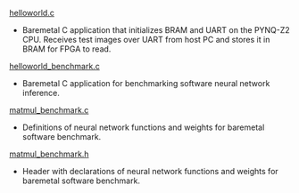 [helloworld.c](/src/vitis/helloworld.c)

- Baremetal C application that initializes BRAM and UART on the PYNQ-Z2 CPU. Receives test images over UART from host PC and stores it in BRAM for FPGA to read.

[helloworld_benchmark.c](/src/vitis/helloworld_benchmark.c)

- Baremetal C application for benchmarking software neural network inference.

[matmul_benchmark.c](/src/vitis/matmul_benchmark.c)

- Definitions of neural network functions and weights for baremetal software benchmark.

[matmul_benchmark.h](/src/vitis/matmul_benchmark.h)

- Header with declarations of neural network functions and weights for baremetal software benchmark.

